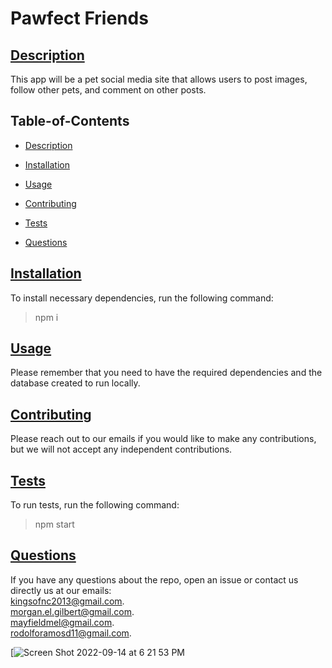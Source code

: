 # Pawfect Friends

## [Description](#table-of-contents)

This app will be a pet social media site that allows users to post images, follow other pets, and comment on other posts.

## Table-of-Contents

- [Description](#description)
- [Installation](#installation)
- [Usage](#usage)

- [Contributing](#contribute)
- [Tests](#tests)
- [Questions](#questions)

## [Installation](#table-of-contents)

To install necessary dependencies, run the following command:<br>

> npm i

## [Usage](#table-of-contents)

Please remember that you need to have the required dependencies and the database created to run locally.

## [Contributing](#table-of-contents)

Please reach out to our emails if you would like to make any contributions, but we will not accept any independent contributions.

## [Tests](#table-of-contents)

To run tests, run the following command:<br>

> npm start

## [Questions](#table-of-contents)

If you have any questions about the repo, open an issue or contact us directly us at our emails: <br>
[kingsofnc2013@gmail.com](mailto:kingsofnc2013@gmail.com). <br>
[morgan.el.gilbert@gmail.com](mailto:morgan.el.gilbert@gmail.com). <br>
[mayfieldmel@gmail.com](mailto:mayfieldmel@gmail.com). <br>
[rodolforamosd11@gmail.com](mailto:rodolforamosd11@gmail.com). <br>

[![Screen Shot 2022-09-14 at 6 21 53 PM](https://user-images.githubusercontent.com/104585768/190273467-b879a21d-ca2b-44d1-96d1-1938faa98ac3.png)
